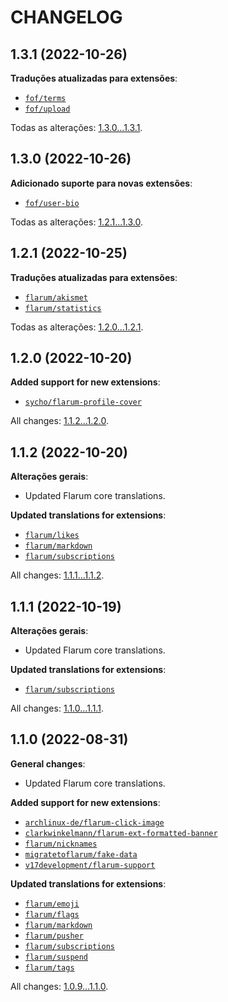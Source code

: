 CHANGELOG
=========


1.3.1 (2022-10-26)
------------------

**Traduções atualizadas para extensões**:

* [`fof/terms`](https://github.com/FriendsOfFlarum/terms)
* [`fof/upload`](https://github.com/FriendsOfFlarum/upload)


Todas as alterações: [1.3.0...1.3.1](https://github.com/flarum-lang/brazilian/compare/1.3.0...1.3.1).


1.3.0 (2022-10-26)
------------------

**Adicionado suporte para novas extensões**:

* [`fof/user-bio`](https://github.com/FriendsOfFlarum/user-bio)


Todas as alterações: [1.2.1...1.3.0](https://github.com/flarum-lang/brazilian/compare/1.2.1...1.3.0).


1.2.1 (2022-10-25)
------------------

**Traduções atualizadas para extensões**:

* [`flarum/akismet`](https://github.com/flarum/akismet)
* [`flarum/statistics`](https://github.com/flarum/statistics)


Todas as alterações: [1.2.0...1.2.1](https://github.com/flarum-lang/brazilian/compare/1.2.0...1.2.1).


1.2.0 (2022-10-20)
------------------

**Added support for new extensions**:

* [`sycho/flarum-profile-cover`](https://github.com/SychO9/flarum-profile-cover)


All changes: [1.1.2...1.2.0](https://github.com/flarum-lang/brazilian/compare/1.1.2...1.2.0).


1.1.2 (2022-10-20)
------------------

**Alterações gerais**:

* Updated Flarum core translations.


**Updated translations for extensions**:

* [`flarum/likes`](https://github.com/flarum/likes)
* [`flarum/markdown`](https://github.com/flarum/markdown)
* [`flarum/subscriptions`](https://github.com/flarum/subscriptions)


All changes: [1.1.1...1.1.2](https://github.com/flarum-lang/brazilian/compare/1.1.1...1.1.2).


1.1.1 (2022-10-19)
------------------

**Alterações gerais**:

* Updated Flarum core translations.


**Updated translations for extensions**:

* [`flarum/subscriptions`](https://github.com/flarum/subscriptions)


All changes: [1.1.0...1.1.1](https://github.com/flarum-lang/brazilian/compare/1.1.0...1.1.1).


1.1.0 (2022-08-31)
------------------

**General changes**:

* Updated Flarum core translations.


**Added support for new extensions**:

* [`archlinux-de/flarum-click-image`](https://github.com/archlinux-de/flarum-click-image)
* [`clarkwinkelmann/flarum-ext-formatted-banner`](https://github.com/clarkwinkelmann/flarum-ext-formatted-banner)
* [`flarum/nicknames`](https://github.com/flarum/nicknames)
* [`migratetoflarum/fake-data`](https://github.com/migratetoflarum/fake-data)
* [`v17development/flarum-support`](https://extiverse.com/extension/v17development/flarum-support)


**Updated translations for extensions**:

* [`flarum/emoji`](https://github.com/flarum/emoji)
* [`flarum/flags`](https://github.com/flarum/flags)
* [`flarum/markdown`](https://github.com/flarum/markdown)
* [`flarum/pusher`](https://github.com/flarum/pusher)
* [`flarum/subscriptions`](https://github.com/flarum/subscriptions)
* [`flarum/suspend`](https://github.com/flarum/suspend)
* [`flarum/tags`](https://github.com/flarum/tags)


All changes: [1.0.9...1.1.0](https://github.com/flarum-lang/brazilian/compare/1.0.9...1.1.0).


